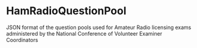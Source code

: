 # HamRadioQuestionPool
JSON format of the question pools used for Amateur Radio licensing exams administered by the National Conference of Volunteer Examiner Coordinators
